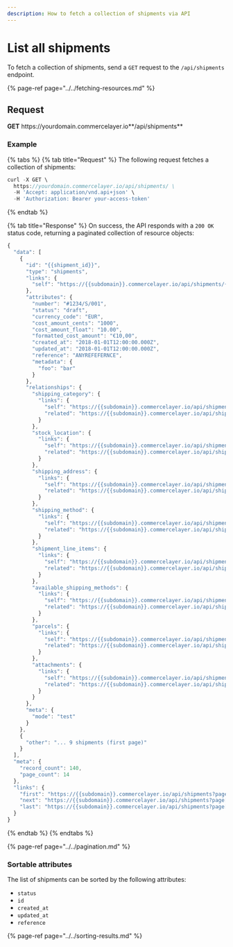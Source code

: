 ```yaml
---
description: How to fetch a collection of shipments via API
---
```


# List all shipments

To fetch a collection of shipments, send a `GET` request to the `/api/shipments` endpoint.

{% page-ref page="../../fetching-resources.md" %}

## Request

**GET** https://<i></i>yourdomain.commercelayer.io**/api/shipments**

### **Example**

{% tabs %}
{% tab title="Request" %}
The following request fetches a collection of shipments:

```javascript
curl -X GET \
  https://yourdomain.commercelayer.io/api/shipments/ \
  -H 'Accept: application/vnd.api+json' \
  -H 'Authorization: Bearer your-access-token'
```
{% endtab %}

{% tab title="Response" %}
On success, the API responds with a `200 OK` status code, returning a paginated collection of resource objects:

```javascript
{
  "data": [
    {
      "id": "{{shipment_id}}",
      "type": "shipments",
      "links": {
        "self": "https://{{subdomain}}.commercelayer.io/api/shipments/{{shipment_id}}"
      },
      "attributes": {
        "number": "#1234/S/001",
        "status": "draft",
        "currency_code": "EUR",
        "cost_amount_cents": "1000",
        "cost_amount_float": "10.00",
        "formatted_cost_amount": "€10,00",
        "created_at": "2018-01-01T12:00:00.000Z",
        "updated_at": "2018-01-01T12:00:00.000Z",
        "reference": "ANYREFEFERNCE",
        "metadata": {
          "foo": "bar"
        }
      },
      "relationships": {
        "shipping_category": {
          "links": {
            "self": "https://{{subdomain}}.commercelayer.io/api/shipments/{{shipment_id}}/relationships/shipping_category",
            "related": "https://{{subdomain}}.commercelayer.io/api/shipments/{{shipment_id}}/shipping_category"
          }
        },
        "stock_location": {
          "links": {
            "self": "https://{{subdomain}}.commercelayer.io/api/shipments/{{shipment_id}}/relationships/stock_location",
            "related": "https://{{subdomain}}.commercelayer.io/api/shipments/{{shipment_id}}/stock_location"
          }
        },
        "shipping_address": {
          "links": {
            "self": "https://{{subdomain}}.commercelayer.io/api/shipments/{{shipment_id}}/relationships/shipping_address",
            "related": "https://{{subdomain}}.commercelayer.io/api/shipments/{{shipment_id}}/shipping_address"
          }
        },
        "shipping_method": {
          "links": {
            "self": "https://{{subdomain}}.commercelayer.io/api/shipments/{{shipment_id}}/relationships/shipping_method",
            "related": "https://{{subdomain}}.commercelayer.io/api/shipments/{{shipment_id}}/shipping_method"
          }
        },
        "shipment_line_items": {
          "links": {
            "self": "https://{{subdomain}}.commercelayer.io/api/shipments/{{shipment_id}}/relationships/shipment_line_items",
            "related": "https://{{subdomain}}.commercelayer.io/api/shipments/{{shipment_id}}/shipment_line_items"
          }
        },
        "available_shipping_methods": {
          "links": {
            "self": "https://{{subdomain}}.commercelayer.io/api/shipments/{{shipment_id}}/relationships/available_shipping_methods",
            "related": "https://{{subdomain}}.commercelayer.io/api/shipments/{{shipment_id}}/available_shipping_methods"
          }
        },
        "parcels": {
          "links": {
            "self": "https://{{subdomain}}.commercelayer.io/api/shipments/{{shipment_id}}/relationships/parcels",
            "related": "https://{{subdomain}}.commercelayer.io/api/shipments/{{shipment_id}}/parcels"
          }
        },
        "attachments": {
          "links": {
            "self": "https://{{subdomain}}.commercelayer.io/api/shipments/{{shipment_id}}/relationships/attachments",
            "related": "https://{{subdomain}}.commercelayer.io/api/shipments/{{shipment_id}}/attachments"
          }
        }
      },
      "meta": {
        "mode": "test"
      }
    },
    {
      "other": "... 9 shipments (first page)"
    }
  ],
  "meta": {
    "record_count": 140,
    "page_count": 14
  },
  "links": {
    "first": "https://{{subdomain}}.commercelayer.io/api/shipments?page[number]=1&page[size]=10",
    "next": "https://{{subdomain}}.commercelayer.io/api/shipments?page[number]=2&page[size]=10",
    "last": "https://{{subdomain}}.commercelayer.io/api/shipments?page[number]=14&page[size]=10"
  }
}
```
{% endtab %}
{% endtabs %}

{% page-ref page="../../pagination.md" %}

### Sortable attributes

The list of shipments can be sorted by the following attributes:

* `status`
* `id`
* `created_at`
* `updated_at`
* `reference`

{% page-ref page="../../sorting-results.md" %}
